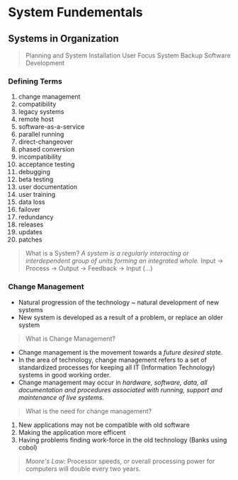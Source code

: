 # System Fundementals
## Systems in Organization
>Planning and System Installation
>User Focus
>System Backup
>Software Development

### Defining Terms
1. change management
2. compatibility
3. legacy systems
4. remote host
5. software-as-a-service
6. parallel running
7. direct-changeover
8. phased conversion
9. incompatibility
10. acceptance testing
11. debugging
12. beta testing
13. user documentation
14. user training
15. data loss
16. failover
17. redundancy
18. releases
19. updates
20. patches

>What is a System?
*A system is a regularly interacting or interdependent group of units forming an integrated whole.*
Input -> Process -> Output -> Feedback -> Input (...)


### Change Management
- Natural progression of the technology ~ natural development of new systems
- New system is developed as a result of a problem, or replace an older system

>What is Change Management?
- Change management is the movement towards a *future desired state.*
- In the area of technology, change management refers to a set of standardized processes for keeping all IT (Information Technology) systems in good working order.
- Change management may occur in *hardware, software, data, all documentation and procedures associated with running, support and maintenance of live systems.*

>What is the need for change management?
1. New applications may not be compatible with old software
2. Making the application more efficent
3. Having problems finding work-force in the old technology (Banks using cobol)

>*Moore's Law:* Processor speeds, or overall processing power for computers will double every two years.